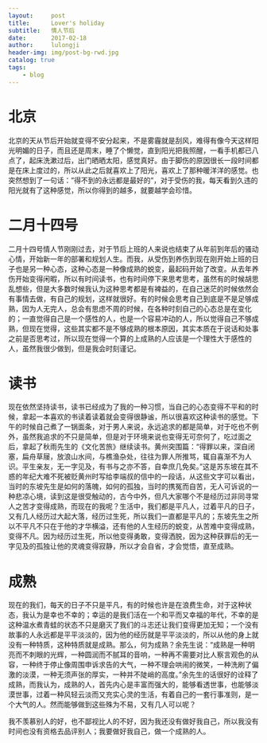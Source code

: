 ```yaml
---
layout:     post
title:      Lover's holiday
subtitle:   情人节后
date:       2017-02-18
author:     lulongji
header-img: img/post-bg-rwd.jpg
catalog: true
tags:
    - blog
---
```


# 北京

北京的天从节后开始就变得不安分起来，不是雾霾就是刮风，难得有像今天这样阳光明媚的日子，而且还是周末，睡了个懒觉，直到阳光把我照醒，一看手机都已八点了，起床洗漱过后，出门晒晒太阳，感觉真好。由于脚伤的原因很长一段时间都是在床上度过的，所以从此之后就喜欢上了阳光，喜欢上了那种暖洋洋的感觉。也突然想到了一句话：”得不到的永远都是最好的”，对于受伤的我，每天看到久违的阳光就有了这种感觉，所以你得到的越多，就要越学会珍惜。

# 二月十四号

二月十四号情人节刚刚过去，对于节后上班的人来说也结束了从年前到年后的骚动心情，开始新一年的部署和规划人生。而我，从受伤到养伤到现在刚开始上班的日子也是另一种心态，这种心态是一种像成熟的蜕变，最起码开始了改变。从去年养伤开始变得闲暇，所以有时间读书，也有时间停下来思考思考，虽然有的时候胡思乱想些，但是大多数时候我认为这种思考都是有裨益的，在自己迷茫的时候依然会有事情去做，有自己的规划，这样就很好。有的时候会思考自己到底是不是足够成熟，因为人无完人，总会有思虑不周的时候，在各种时刻自己的心态总是在变化的；一直觉得自己是一个感性的人，也是一个容易冲动的人，所以觉得自己不够成熟，但现在觉得，这些其实都不是不够成熟的根本原因，其实本质在于说话和处事之前是否思考过，所以现在觉得一个算的上成熟的人应该是一个理性大于感性的人，虽然我很少做到，但是我会时刻谨记。

# 读书

现在依然坚持读书，读书已经成为了我的一种习惯，当自己的心态变得不平和的时候，拿起一本喜欢的书读着读着就会变得很静谧，所以很喜欢这种读书的感觉。下午的时候自己煮了一锅面条，对于男人来说，永远追求的都是简单，对于吃也不例外，虽然我追求的不只是简单，但是对于环境来说也变得无可奈何了，吃过面之后，拿起了秋雨先生的《文化苦旅》继续读书。黄州突围篇：“得罪以来，深自闭塞，扁舟草屦，放浪山水间，与樵渔杂处，往往为罪人所推骂，辄自喜渐不为人识。平生亲友，无一字见及，有书与之亦不答，自幸庶几免矣。”这是苏东坡在其不惑的年纪大难不死被贬黄州时写给李端叔的信中的一段话，从这些文字可以看出，当时的东坡先生是如何的落魄，如何的孤独，当时的携冤而自苦，无人可诉说的一种悲凉心境，读到这是很受触动的，古今中外，但凡大家哪个不是经历过非同寻常人之苦才变得成熟，而现在的我呢？生活中，我们都是平凡人，过着平凡的日子，又有几人经历过大起大落，经历过生死，所以我们一直都是平凡的；东坡先生之所以不平凡不只在于他的才华横溢，还有他的人生经历的蜕变，从苦难中变得成熟，变得不凡。因为经历过生死，所以他变得勇敢，变得洒脱，因为这种获罪后的无一字见及的孤独让他的灵魂变得寂静，所以才会自省，才会觉悟，直至成熟。

# 成熟

现在的我们，每天的日子不只是平凡，有的时候也许是在浪费生命，对于这种状态，我认为是幸也不幸的；幸运的是我们活在一个和平而又幸福的年代，不幸的是这种温水煮青蛙的状态不只是磨灭了我们的斗志还让我们变得更加无知；一个没有故事的人永远都是平平淡淡的，因为他的经历就是平平淡淡的，所以从他的身上就没有一种特质，这种特质就是成熟。那么，何为成熟？余先生说：“成熟是一种明亮而不刺眼的光辉，一种圆润而不腻耳的音响，一种再不需要对比人察言观色的从容，一种终于停止像周围申诉求告的大气，一种不理会哄闹的微笑，一种洗刷了偏激的淡漠，一种无须声张的厚实，一种并不陡峭的高度。”余先生的话很好的诠释了成熟，而我认为，成熟的人，首先内心是丰富而强大的，能够看透世事，也能够淡漠世事，过着一种风轻云淡而又充实心灵的生活，有着自己的一套行事准则，是一个大气的人。然而能够做到这些殊为不易，又有几人可以呢？

我不羡慕别人的好，也不鄙视比人的不好，因为我还没有做好我自己，所以我没有时间也没有资格去品评别人；我要做好我自己，做一个成熟的人。
